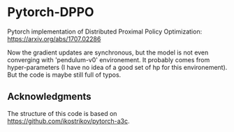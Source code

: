 # Pytorch-DPPO
Pytorch implementation of Distributed Proximal Policy Optimization: https://arxiv.org/abs/1707.02286

Now the gradient updates are synchronous, but the model is not even converging with 'pendulum-v0' environement. It probably comes from hyper-parameters (I have no idea of a good set of hp for this environement). But the code is maybe still full of typos.

## Acknowledgments
The structure of this code is based on https://github.com/ikostrikov/pytorch-a3c.
